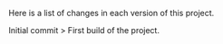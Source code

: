 Here is a list of changes in each version of this project.

Initial commit > First build of the project.
